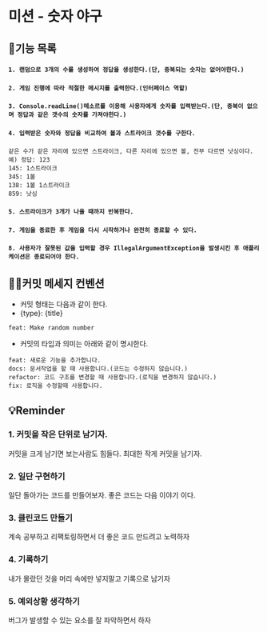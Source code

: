 # 미션 - 숫자 야구

## 📝기능 목록

#### `1. 랜덤으로 3개의 수를 생성하여 정답을 생성한다.(단, 중복되는 숫자는 없어야한다.)`

#### `2. 게임 진행에 따라 적절한 메시지를 출력한다.(인터페이스 역할)`

#### `3. Console.readLine()메소르를 이용해 사용자에게 숫자를 입력받는다.(단, 중복이 없으며 정답과 같은 갯수의 숫자를 가져야한다.)`

#### `4. 입력받은 숫자와 정답을 비교하여 볼과 스트라이크 갯수를 구한다.`

```agsl
같은 수가 같은 자리에 있으면 스트라이크, 다른 자리에 있으면 볼, 전부 다르면 낫싱이다.
예) 정답: 123
145: 1스트라이크
345: 1볼
138: 1볼 1스트라이크
859: 낫싱
```

#### `5. 스트라이크가 3개가 나올 때까지 반복한다.`

#### `7. 게임을 종료한 후 게임을 다시 시작하거나 완전히 종료할 수 있다.`

#### `8. 사용자가 잘못된 값을 입력할 경우 IllegalArgumentException을 발생시킨 후 애플리케이션은 종료되어야 한다.`

## 🤝🏻커밋 메세지 컨벤션

- 커밋 형태는 다음과 같이 한다.
- {type}: {title}

```
feat: Make random number
```

- 커밋의 타입과 의미는 아래와 같이 명시한다.

```
feat: 새로운 기능을 추가합니다.
docs: 문서작업을 할 때 사용합니다.(코드는 수정하지 않습니다.)
refactor: 코드 구조를 변경할 때 사용합니다.(로직을 변경하지 않습니다.)
fix: 로직을 수정할때 사용합니다.
```

## 💡Reminder

### 1. 커밋을 작은 단위로 남기자.

커밋을 크게 남기면 보는사람도 힘들다. 최대한 작게 커밋을 남기자.

### 2. 일단 구현하기

일단 돌아가는 코드를 만들어보자. 좋은 코드는 다음 이야기 이다.

### 3. 클린코드 만들기

계속 공부하고 리팩토링하면서 더 좋은 코드 만드려고 노력하자

### 4. 기록하기

내가 몰랐던 것을 머리 속에만 넣지말고 기록으로 남기자

### 5. 예외상황 생각하기

버그가 발생할 수 있는 요소를 잘 파악하면서 하자

